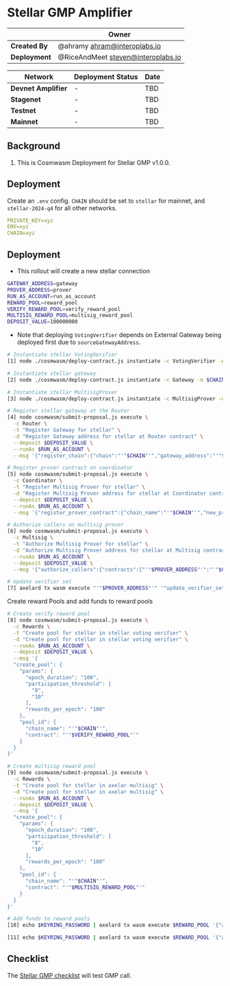 # Stellar GMP Amplifier

|                | **Owner**                            |
| -------------- | ------------------------------------ |
| **Created By** | @ahramy <ahram@interoplabs.io>       |
| **Deployment** | @RiceAndMeet <steven@interoplabs.io> |

| **Network**          | **Deployment Status** | **Date** |
| -------------------- | --------------------- | -------- |
| **Devnet Amplifier** | -                     | TBD      |
| **Stagenet**         | -                     | TBD      |
| **Testnet**          | -                     | TBD      |
| **Mainnet**          | -                     | TBD      |

## Background

1. This is Cosmwasm Deployment for Stellar GMP v1.0.0.

## Deployment

Create an `.env` config. `CHAIN` should be set to `stellar` for mainnet, and `stellar-2024-q4` for all other networks.

```yaml
PRIVATE_KEY=xyz
ENV=xyz
CHAIN=xyz
```

## Deployment

- This rollout will create a new stellar connection

```bash
GATEWAY_ADDRESS=gateway
PROVER_ADDRESS=prover
RUN_AS_ACCOUNT=run_as_account
REWARD_POOL=reward_pool
VERIFY_REWARD_POOL=verify_reward_pool
MULTISIG_REWARD_POOL=multisig_reward_pool
DEPOSIT_VALUE=100000000
```

- Note that deploying `VotingVerifier` depends on External Gateway being deployed first due to `sourceGatewayAddress`.

```bash
# Instantiate stellar VotingVerifier
[1] node ./cosmwasm/deploy-contract.js instantiate -c VotingVerifier -n $CHAIN --fetchCodeId --instantiate2

# Instantiate stellar gateway
[2] node ./cosmwasm/deploy-contract.js instantiate -c Gateway -n $CHAIN --fetchCodeId --instantiate2

# Instantiate stellar MultisigProver
[3] node ./cosmwasm/deploy-contract.js instantiate -c MultisigProver -n $CHAIN --fetchCodeId --instantiate2

# Register stellar gateway at the Router
[4] node cosmwasm/submit-proposal.js execute \
  -c Router \
  -t "Register Gateway for stellar" \
  -d "Register Gateway address for stellar at Router contract" \
  --deposit $DEPOSIT_VALUE \
  --runAs $RUN_AS_ACCOUNT \
  --msg '{"register_chain":{"chain":"'"$CHAIN"'","gateway_address":"'"$GATEWAY_ADDRESS"'","msg_id_format":"hex_tx_hash_and_event_index"}}'

# Register prover contract on coordinator
[5] node cosmwasm/submit-proposal.js execute \
  -c Coordinator \
  -t "Register Multisig Prover for stellar" \
  -d "Register Multisig Prover address for stellar at Coordinator contract" \
  --deposit $DEPOSIT_VALUE \
  --runAs $RUN_AS_ACCOUNT \
  --msg '{"register_prover_contract":{"chain_name":"'"$CHAIN"'","new_prover_addr":""'"$PROVER_ADDRESS"'""}}'

# Authorize callers on multisig prover
[6] node cosmwasm/submit-proposal.js execute \
  -c Multisig \
  -t "Authorize Multisig Prover for stellar" \
  -d "Authorize Multisig Prover address for stellar at Multisig contract" \
  --runAs $RUN_AS_ACCOUNT \
  --deposit $DEPOSIT_VALUE \
  --msg '{"authorize_callers":{"contracts":{"'"$PROVER_ADDRESS"'":"'"$CHAIN"'"}}}'

# Update verifier set
[7] axelard tx wasm execute "'"$PROVER_ADDRESS"'" '"update_verifier_set"' --from amplifier --gas auto --gas-adjustment 1.2
```

Create reward Pools and add funds to reward pools

```bash
# Create verify reward pool
[8] node cosmwasm/submit-proposal.js execute \
  -c Rewards \
  -t "Create pool for stellar in stellar voting verifier" \
  -d "Create pool for stellar in stellar voting verifier" \
  --runAs $RUN_AS_ACCOUNT \
  --deposit $DEPOSIT_VALUE \
  --msg '{
  "create_pool": {
    "params": {
      "epoch_duration": "100",
      "participation_threshold": [
        "8",
        "10"
      ],
      "rewards_per_epoch": "100"
    },
    "pool_id": {
      "chain_name": "'"$CHAIN"'",
      "contract": "'"$VERIFY_REWARD_POOL"'"
    }
  }
}'

# Create multisig reward pool
[9] node cosmwasm/submit-proposal.js execute \
  -c Rewards \
  -t "Create pool for stellar in axelar multisig" \
  -d "Create pool for stellar in axelar multisig" \
  --runAs $RUN_AS_ACCOUNT \
  --deposit $DEPOSIT_VALUE \
  --msg '{
  "create_pool": {
    "params": {
      "epoch_duration": "100",
      "participation_threshold": [
        "8",
        "10"
      ],
      "rewards_per_epoch": "100"
    },
    "pool_id": {
      "chain_name": "'"$CHAIN"'",
      "contract": "'"$MULTISIG_REWARD_POOL"'"
    }
  }
}'

# Add funds to reward pools
[10] echo $KEYRING_PASSWORD | axelard tx wasm execute $REWARD_POOL '{"add_rewards":{"pool_id":{"chain_name":"'"$CHAIN"'","contract":"'"$MULTISIG_REWARD_POOL"'"}}}' --amount 1000000uamplifier --from validator

[11] echo $KEYRING_PASSWORD | axelard tx wasm execute $REWARD_POOL '{"add_rewards":{"pool_id":{"chain_name":"'"$CHAIN"'","contract":"'"$VERIFY_REWARD_POOL"'"}}}' --amount 1000000uamplifier --from validator
```

## Checklist

The [Stellar GMP checklist](../stellar/2025-01-GMP-v1.0.0.md) will test GMP call.
